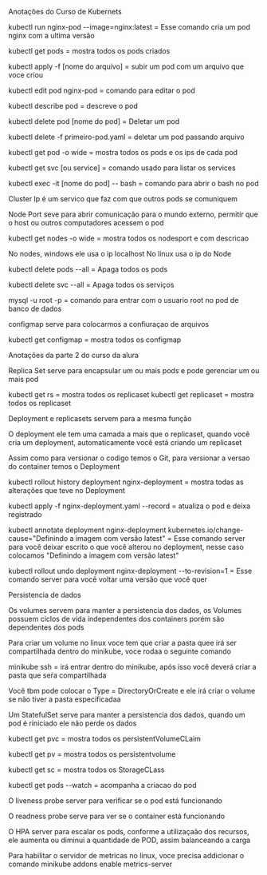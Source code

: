 Anotações do Curso de Kubernets


kubectl run nginx-pod --image=nginx:latest = Esse comando cria um pod nginx com a ultima versão 

kubectl get pods =  mostra todos os pods criados

kubectl apply -f [nome do arquivo] = subir um pod com um arquivo que voce criou 

kubectl edit pod nginx-pod = comando para editar o pod 

kubectl describe pod = descreve o pod 

kubectl delete pod [nome do pod] = Deletar um pod

kubectl delete -f primeiro-pod.yaml = deletar um pod passando arquivo

kubectl get pod -o wide = mostra todos os pods e os ips de cada pod

kubectl get svc [ou service] = comando usado para listar os services

kubectl exec -it [nome do pod] -- bash = comando para abrir o bash no pod 

Cluster Ip é um servico que faz com que outros pods se comuniquem 


Node Port seve para abrir comunicação para o mundo externo, permitir que o host ou outros computadores acessem o pod

kubectl get nodes -o wide = mostra todos os nodesport e com descricao

No nodes, windows ele usa o ip localhost
No linux usa o ip do Node

kubectl delete pods --all = Apaga todos os pods

kubectl delete svc --all = Apaga todos os serviços

mysql -u root -p = comando para entrar com o usuario root no pod de banco de dados

configmap serve para colocarmos a confiuraçao de arquivos

kubectl get configmap = mostra todos os configmap




Anotações da parte 2 do curso da alura



Replica Set serve para encapsular um ou mais pods e pode gerenciar um ou mais pod

kubectl get rs = mostra todos os replicaset
kubectl get replicaset = mostra todos os replicaset

Deployment e replicasets servem para a mesma função

O deployment ele tem uma camada a mais que o replicaset, quando você cria um deployment, automaticamente você está criando um replicaset

Assim como para versionar o codigo temos o Git, para versionar a versao do container temos o Deployment

kubectl rollout history deployment nginx-deployment = mostra todas as alterações que teve no Deployment

kubectl apply -f nginx-deployment.yaml --record = atualiza o pod e deixa registrado 

kubectl annotate deployment nginx-deployment kubernetes.io/change-cause="Definindo  a imagem com versão latest" = Esse comando server para você deixar escrito o que você alterou no deployment, nesse caso colocamos "Definindo a imagem com versão latest"

kubectl rollout undo deployment nginx-deployment --to-revision=1  = Esse comando server para você voltar uma versâo que você quer 


Persistencia de dados

Os volumes servem para manter a persistencia dos dados, os Volumes possuem ciclos de vida independentes dos containers porém são dependentes dos pods

Para criar um volume no linux voce tem que criar a pasta quee irá ser compartilhada dentro do minikube, voce rodaa o seguinte comando

minikube ssh = irá entrar dentro do minikube, após isso você deverá criar a pasta que seŕa compartilhada

Você tbm pode colocar o Type = DirectoryOrCreate e ele irá criar o volume se não tiver a pasta especificadaa 

Um StatefulSet serve para manter a persistencia dos dados, quando um pod é riniciado ele não perde os dados

kubectl get pvc = mostra todos os persistentVolumeCLaim

kubectl get pv = mostra todos os persistentvolume

kubectl get sc = mostra todos  os StorageCLass

kubectl get pods --watch = acompanha a criacao do pod

O liveness probe server para verificar se o pod está funcionando

O readness probe serve para ver se o container está funcionando 

O HPA server para escalar os pods, conforme a utilizaçaão dos recursos, ele aumenta ou diminui a quantidade de POD, assim balanceando a carga

Para habilitar o servidor de metricas no linux, voce precisa addicionar o comando 
minikube addons enable metrics-server


